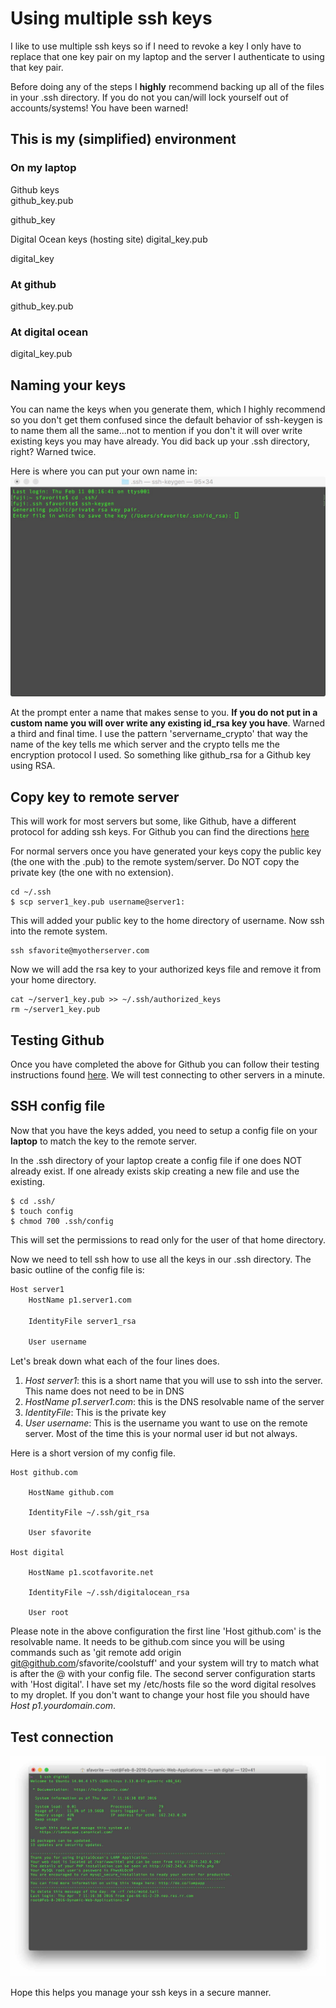 
# Using multiple ssh keys

I like to use multiple ssh keys so if I need to revoke a key I only have to replace that one key pair on my laptop and the server I authenticate to using that key pair.

Before doing any of the steps I <strong>highly</strong> recommend backing up all of the files in your .ssh directory. If you do not you can/will lock yourself out of accounts/systems! You have been warned!


## This is my (simplified) environment


### On my laptop  
Github keys               
github_key.pub

github_key

Digital Ocean keys (hosting site)
digital_key.pub

digital_key

### At github
github_key.pub

### At digital ocean
digital_key.pub

## Naming your keys

You can name the keys when you generate them, which I highly recommend so you don't get them confused since the default behavior of ssh-keygen is to name them all the same...not to mention if you don't it will over write existing keys you may have already. You did back up your .ssh directory, right? Warned twice.

Here is where you can put your own name in:
![Key Name](https://github.com/sfavorite/ssh_multi_keys/blob/master/images/ssh_key_name.jpg)

At the prompt enter a name that makes sense to you. <strong>If you do not put in a custom name you will over write any existing id_rsa key you have</strong>. Warned a third and final time. I use the pattern 'servername_crypto' that way the name of the key tells me which server and the crypto tells me the encryption protocol I used. So something like github_rsa for a Github key using RSA.

## Copy key to remote server

This will work for most servers but some, like Github, have a different protocol
for adding ssh keys. For Github you can find the directions [here](https://help.github.com/articles/adding-a-new-ssh-key-to-your-github-account/)

For normal servers once you have generated your keys copy the public key (the one with the .pub) to the remote system/server. Do NOT copy the private key (the one with no extension).

```
cd ~/.ssh
$ scp server1_key.pub username@server1:
```

This will added your public key to the home directory of username. Now ssh into the remote system.

```
ssh sfavorite@myotherserver.com
```

Now we will add the rsa key to your authorized keys file and remove it from your home directory.

```
cat ~/server1_key.pub >> ~/.ssh/authorized_keys
rm ~/server1_key.pub
```

## Testing Github

Once you have completed the above for Github you can follow their testing instructions
found [here](https://help.github.com/articles/testing-your-ssh-connection/). We will test connecting to other servers in a minute.

## SSH config file

Now that you have the keys added, you need to setup a config file on your <strong>laptop</strong> to match the key to the remote server.

In the .ssh directory of your laptop create a config file if one does NOT already exist. If one already exists skip creating a new file and use the existing.

```
$ cd .ssh/
$ touch config
$ chmod 700 .ssh/config
```

This will set the permissions to read only for the user of that home directory.

Now we need to tell ssh how to use all the keys in our .ssh directory. The basic outline of the config file is:

```bash
Host server1
    HostName p1.server1.com

    IdentityFile server1_rsa

    User username
```
Let's break down what each of the four lines does.

1. *Host server1*: this is a short name that you will use to ssh into the server. This name does not need to be in DNS
2. *HostName p1.server1.com*: this is the DNS resolvable name of the server
3. *IdentityFile*: This is the private key
4. *User username*: This is the username you want to use on the remote server. Most of the time this is your normal user id but not always.

Here is a short version of my config file.

```
Host github.com

    HostName github.com

    IdentityFile ~/.ssh/git_rsa

    User sfavorite

Host digital

    HostName p1.scotfavorite.net

    IdentityFile ~/.ssh/digitalocean_rsa

    User root
```

Please note in the above configuration the first line 'Host github.com' is the resolvable name. It needs to be github.com since you will be using commands such as 'git remote add origin git@github.com/sfavorite/coolstuff' and your system will try to match what is after the @ with your config file. The second server configuration starts with 'Host digital'. I have set my /etc/hosts file so the word digital resolves to my droplet. If you don't want to change your host file you should have *Host p1.yourdomain.com*.


## Test connection

![Test Login](https://github.com/sfavorite/ssh_multi_keys/blob/master/images/testing_login.jpg)

Hope this helps you manage your ssh keys in a secure manner.
